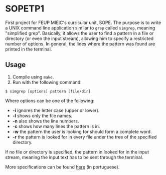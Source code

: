 # SOPETP1
First project for FEUP MIEIC's curricular unit, SOPE.
The purpose is to write a UNIX command line application similar to `grep` called `simgrep`, meaning "simplified grep". Basically, it allows the user to find a pattern in a file or directory (or even the input stream), allowing him to specify a restricted number of options. In general, the lines where the pattern was found are printed in the terminal.

## Usage

1. Compile using `make`.
2. Run with the following command:

```
$ simgrep [options] pattern [file/dir]
```

Where options can be one of the following:
- **-i** ignores the letter case (upper or lower).
- **-l** shows only the file names.
- **-n** also shows the line numbers.
- -**c** shows how many lines the pattern is in.
- **-w** the pattern the user is looking for should form a complete word.
- **-r** the pattern is looked for in every file under the tree of the specified directory.

If no file or directory is specified, the pattern in looked for in the input stream, meaning the input text has to be sent through the terminal.

More specifications can be found [here](SOPETP1/enunciado.pdf) (in portuguese).
